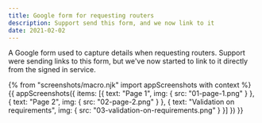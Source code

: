 ```yaml
---
title: Google form for requesting routers
description: Support send this form, and we now link to it
date: 2021-02-02
---
```


A Google form used to capture details when requesting routers. Support were sending links to this form, but we've now started to link to it directly from the signed in service.

{% from "screenshots/macro.njk" import appScreenshots with context %}
{{ appScreenshots({
  items: [{
      text: "Page 1",
      img: { src: "01-page-1.png" }
    }, {
      text: "Page 2",
      img: { src: "02-page-2.png" }
    }, {
      text: "Validation on requirements",
      img: { src: "03-validation-on-requirements.png" }
    }]
}) }}
